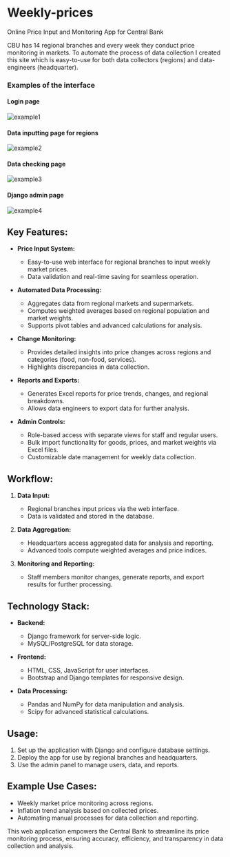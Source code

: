 # Weekly-prices
Online Price Input and Monitoring App for Central Bank

CBU has 14 regional branches and every week they conduct price monitoring in markets. 
To automate the process of data collection I created this site which is easy-to-use for both data collectors (regions) and data-engineers (headquarter).

### Examples of the interface
#### Login page
![example1](site1.png)

#### Data inputting page for regions
![example2](site2.png)

#### Data checking page
![example3](site3.png)

#### Django admin page
![example4](site4.png)

## Key Features:
- **Price Input System:**
  - Easy-to-use web interface for regional branches to input weekly market prices.
  - Data validation and real-time saving for seamless operation.

- **Automated Data Processing:**
  - Aggregates data from regional markets and supermarkets.
  - Computes weighted averages based on regional population and market weights.
  - Supports pivot tables and advanced calculations for analysis.

- **Change Monitoring:**
  - Provides detailed insights into price changes across regions and categories (food, non-food, services).
  - Highlights discrepancies in data collection.

- **Reports and Exports:**
  - Generates Excel reports for price trends, changes, and regional breakdowns.
  - Allows data engineers to export data for further analysis.

- **Admin Controls:**
  - Role-based access with separate views for staff and regular users.
  - Bulk import functionality for goods, prices, and market weights via Excel files.
  - Customizable date management for weekly data collection.

## Workflow:
1. **Data Input:**
   - Regional branches input prices via the web interface.
   - Data is validated and stored in the database.

2. **Data Aggregation:**
   - Headquarters access aggregated data for analysis and reporting.
   - Advanced tools compute weighted averages and price indices.

3. **Monitoring and Reporting:**
   - Staff members monitor changes, generate reports, and export results for further processing.

## Technology Stack:
- **Backend:** 
  - Django framework for server-side logic.
  - MySQL/PostgreSQL for data storage.

- **Frontend:**
  - HTML, CSS, JavaScript for user interfaces.
  - Bootstrap and Django templates for responsive design.

- **Data Processing:**
  - Pandas and NumPy for data manipulation and analysis.
  - Scipy for advanced statistical calculations.

## Usage:
1. Set up the application with Django and configure database settings.
2. Deploy the app for use by regional branches and headquarters.
3. Use the admin panel to manage users, data, and reports.

## Example Use Cases:
- Weekly market price monitoring across regions.
- Inflation trend analysis based on collected prices.
- Automating manual processes for data collection and reporting.

This web application empowers the Central Bank to streamline its price monitoring process, ensuring accuracy, efficiency, and transparency in data collection and analysis. 
